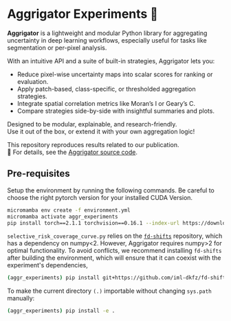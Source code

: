 # Aggrigator Experiments 🐊

**Aggrigator** is a lightweight and modular Python library for aggregating uncertainty in deep learning workflows, especially useful for tasks like segmentation or per-pixel analysis.

With an intuitive API and a suite of built-in strategies, Aggrigator lets you:
- Reduce pixel-wise uncertainty maps into scalar scores for ranking or evaluation.
- Apply patch-based, class-specific, or thresholded aggregation strategies.
- Integrate spatial correlation metrics like Moran’s I or Geary’s C.
- Compare strategies side-by-side with insightful summaries and plots.

Designed to be modular, explainable, and research-friendly.  
Use it out of the box, or extend it with your own aggregation logic!

This repository reproduces results related to our publication.<br>
📖 For details, see the [Aggrigator source code](https://github.com/Kainmueller-Lab/aggrigator).


## Pre-requisites

Setup the environment by running the following commands. Be careful to choose the right pytorch version for your installed CUDA Version.

```bash
micromamba env create -f environment.yml
micromamba activate aggr_experiments
pip install torch==2.1.1 torchvision==0.16.1 --index-url https://download.pytorch.org/whl/cu118
```

```selective_risk_coverage_curve.py``` relies on the [```fd-shifts```]() repository, which has a dependency on numpy<2. However, Aggrigator requires numpy>2 for optimal functionality. To avoid conflicts, we recommend installing ```fd-shifts``` after building the environment, which will ensure that it can coexist with the experiment's dependencies,

```bash
(aggr_experiments) pip install git+https://github.com/iml-dkfz/fd-shifts.git
```

To make the current directory ```(.)``` importable without changing ```sys.path``` manually:

```bash
(aggr_experiments) pip install -e .
```
